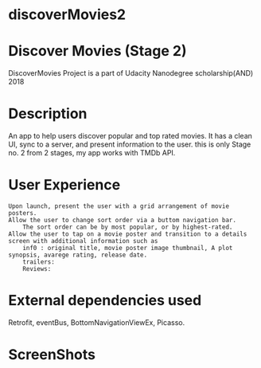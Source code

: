# discoverMovies2

# Discover Movies (Stage 2)
DiscoverMovies Project is a part of Udacity Nanodegree scholarship(AND) 2018

# Description
An app to help users discover popular and top rated movies. It has a clean UI, sync to a server, and present information to the user. 
this is only Stage no. 2 from 2 stages, my app works with TMDb API.

# User Experience

    Upon launch, present the user with a grid arrangement of movie posters.
    Allow the user to change sort order via a buttom navigation bar.
        The sort order can be by most popular, or by highest-rated.
    Allow the user to tap on a movie poster and transition to a details screen with additional information such as
        inf0 : original title, movie poster image thumbnail, A plot synopsis, avarege rating, release date.
        trailers:
        Reviews:

# External dependencies used
Retrofit,
eventBus,
BottomNavigationViewEx,
Picasso.
# ScreenShots
